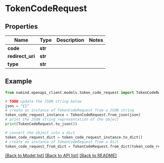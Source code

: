 # TokenCodeRequest


## Properties

Name | Type | Description | Notes
------------ | ------------- | ------------- | -------------
**code** | **str** |  | 
**redirect_uri** | **str** |  | 
**type** | **str** |  | 

## Example

```python
from numind.openapi_client.models.token_code_request import TokenCodeRequest

# TODO update the JSON string below
json = "{}"
# create an instance of TokenCodeRequest from a JSON string
token_code_request_instance = TokenCodeRequest.from_json(json)
# print the JSON string representation of the object
print(TokenCodeRequest.to_json())

# convert the object into a dict
token_code_request_dict = token_code_request_instance.to_dict()
# create an instance of TokenCodeRequest from a dict
token_code_request_from_dict = TokenCodeRequest.from_dict(token_code_request_dict)
```
[[Back to Model list]](../README.md#documentation-for-models) [[Back to API list]](../README.md#documentation-for-api-endpoints) [[Back to README]](../README.md)


